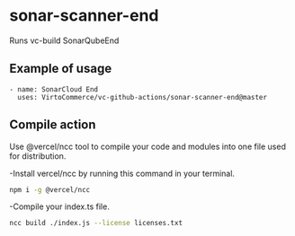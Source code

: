 # sonar-scanner-end

Runs vc-build SonarQubeEnd

## Example of usage

```
- name: SonarCloud End
  uses: VirtoCommerce/vc-github-actions/sonar-scanner-end@master
```

## Compile action

Use @vercel/ncc tool to compile your code and modules into one file used for distribution.

-Install vercel/ncc by running this command in your terminal.

```bash
npm i -g @vercel/ncc
```

-Compile your index.ts file.

```bash
ncc build ./index.js --license licenses.txt
```

